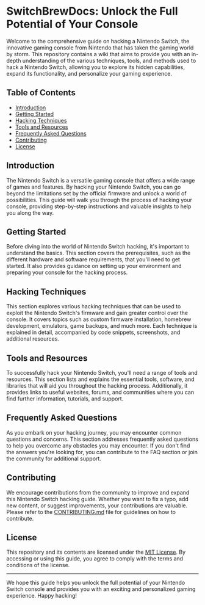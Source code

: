 # SwitchBrewDocs: Unlock the Full Potential of Your Console

Welcome to the comprehensive guide on hacking a Nintendo Switch, the innovative gaming console from Nintendo that has taken the gaming world by storm. This repository contains a wiki that aims to provide you with an in-depth understanding of the various techniques, tools, and methods used to hack a Nintendo Switch, allowing you to explore its hidden capabilities, expand its functionality, and personalize your gaming experience.

## Table of Contents

- [Introduction](#introduction)
- [Getting Started](#getting-started)
- [Hacking Techniques](#hacking-techniques)
- [Tools and Resources](#tools-and-resources)
- [Frequently Asked Questions](#frequently-asked-questions)
- [Contributing](#contributing)
- [License](#license)

## Introduction

The Nintendo Switch is a versatile gaming console that offers a wide range of games and features. By hacking your Nintendo Switch, you can go beyond the limitations set by the official firmware and unlock a world of possibilities. This guide will walk you through the process of hacking your console, providing step-by-step instructions and valuable insights to help you along the way.

## Getting Started

Before diving into the world of Nintendo Switch hacking, it's important to understand the basics. This section covers the prerequisites, such as the different hardware and software requirements, that you'll need to get started. It also provides guidance on setting up your environment and preparing your console for the hacking process.

## Hacking Techniques

This section explores various hacking techniques that can be used to exploit the Nintendo Switch's firmware and gain greater control over the console. It covers topics such as custom firmware installation, homebrew development, emulators, game backups, and much more. Each technique is explained in detail, accompanied by code snippets, screenshots, and additional resources.

## Tools and Resources

To successfully hack your Nintendo Switch, you'll need a range of tools and resources. This section lists and explains the essential tools, software, and libraries that will aid you throughout the hacking process. Additionally, it provides links to useful websites, forums, and communities where you can find further information, tutorials, and support.

## Frequently Asked Questions

As you embark on your hacking journey, you may encounter common questions and concerns. This section addresses frequently asked questions to help you overcome any obstacles you may encounter. If you don't find the answers you're looking for, you can contribute to the FAQ section or join the community for additional support.

## Contributing

We encourage contributions from the community to improve and expand this Nintendo Switch hacking guide. Whether you want to fix a typo, add new content, or suggest improvements, your contributions are valuable. Please refer to the [CONTRIBUTING.md](CONTRIBUTING.md) file for guidelines on how to contribute.

## License

This repository and its contents are licensed under the [MIT License](LICENSE). By accessing or using this guide, you agree to comply with the terms and conditions of the license.

-------------------

We hope this guide helps you unlock the full potential of your Nintendo Switch console and provides you with an exciting and personalized gaming experience. Happy hacking!
